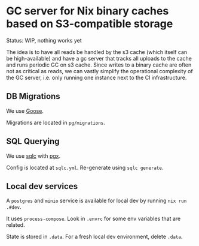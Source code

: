 # GC server for Nix binary caches based on S3-compatible storage

Status: WIP, nothing works yet

The idea is to have all reads be handled by the s3 cache (which itself can be high-available)
and have a gc server that tracks all uploads to the cache and runs periodic GC on s3 cache.
Since writes to a binary cache are often not as critical as reads,
we can vastly simplify the operational complexity of the GC server, i.e. only
running one instance next to the CI infrastructure.

## DB Migrations

We use [Goose].

Migrations are located in `pg/migrations`.

## SQL Querying

We use [sqlc] with [pgx].

Config is located at `sqlc.yml`. Re-generate using `sqlc generate`.

## Local dev services

A `postgres` and `minio` service is available for local dev by running `nix run .#dev`.

It uses `process-compose`. Look in `.envrc` for some env variables that are related.

State is stored in `.data`. For a fresh local dev environment, delete `.data`.

[goose]: https://github.com/pressly/goose
[pgx]: https://github.com/jackc/pgx
[sqlc]: https://sqlc.dev/
